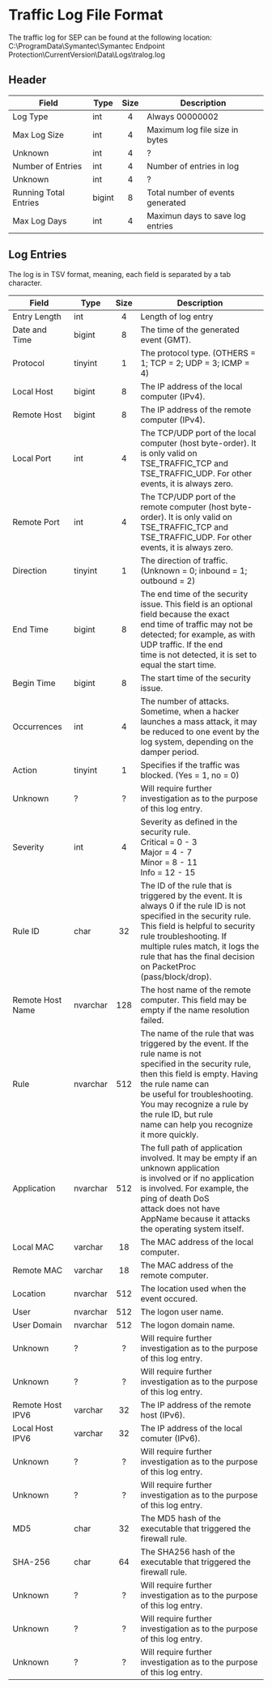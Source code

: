 # Traffic Log File Format
The traffic log for SEP can be found at the following location:
C:\ProgramData\Symantec\Symantec Endpoint Protection\CurrentVersion\Data\Logs\tralog.log

## Header
| Field                 | Type   | Size | Description                      |
|---------------------- | ------ | :--: | -------------------------------- |
| Log Type              | int    | 4    | Always 00000002                  |
| Max Log Size          | int    | 4    | Maximum log file size in bytes   |
| Unknown               | int    | 4    | ?                                |
| Number of Entries     | int    | 4    | Number of entries in log         |
| Unknown               | int    | 4    | ?                                |
| Running Total Entries | bigint | 8    | Total number of events generated |
| Max Log Days          | int    | 4    | Maximun days to save log entries |


## Log Entries
The log is in TSV format, meaning, each field is separated by a tab character. 

| Field            | Type      | Size | Description                                                                                                        |
| ---------------- | --------- | :--: | ------------------------------------------------------------------------------------------------------------------ |
| Entry Length     | int       | 4    | Length of log entry                                                                                                |
| Date and Time    | bigint    | 8    | The time of the generated event (GMT).                                                                             |
| Protocol         | tinyint   | 1    | The protocol type. (OTHERS = 1; TCP = 2; UDP = 3; ICMP = 4)                                                        |
| Local Host       | bigint    | 8    | The IP address of the local computer (IPv4).                                                                       |
| Remote Host      | bigint    | 8    | The IP address of the remote computer (IPv4).                                                                      |
| Local Port       | int       | 4    | The TCP/UDP port of the local computer (host byte-order). It is only valid on<br>TSE_TRAFFIC_TCP and TSE_TRAFFIC_UDP. For other events, it is always zero. |
| Remote Port      | int       | 4    | The TCP/UDP port of the remote computer (host byte-order). It is only valid on<br>TSE_TRAFFIC_TCP and TSE_TRAFFIC_UDP. For other events, it is always zero. |
| Direction        | tinyint   | 1    | The direction of traffic. (Unknown = 0; inbound = 1; outbound = 2)                                                 |
| End Time         | bigint    | 8    | The end time of the security issue. This field is an optional field because the exact<br>end time of traffic may not be detected; for example, as with UDP traffic. If the end<br>time is not detected, it is set to equal the start time. |
| Begin Time       | bigint    | 8    | The start time of the security issue.                                                                              |
| Occurrences      | int       | 4    | The number of attacks. Sometime, when a hacker launches a mass attack, it may<br>be reduced to one event by the log system, depending on the damper period. |
| Action           | tinyint   | 1    | Specifies if the traffic was blocked. (Yes = 1, no = 0)                                                            |
| Unknown          | ?         | ?    | Will require further investigation as to the purpose of this log entry.                                            |
| Severity         | int       | 4    | Severity as defined in the security rule.<br>Critical = 0 - 3<br>Major = 4 - 7<br>Minor = 8 - 11<br>Info = 12 - 15 |
| Rule ID          | char      | 32   | The ID of the rule that is triggered by the event. It is always 0 if the rule ID is not<br>specified in the security rule. This field is helpful to security rule troubleshooting. If<br>multiple rules match, it logs the rule that has the final decision on PacketProc<br>(pass/block/drop). |
| Remote Host Name | nvarchar  | 128  | The host name of the remote computer. This field may be empty if the name resolution failed.                       |
| Rule             | nvarchar  | 512  | The name of the rule that was triggered by the event. If the rule name is not<br>specified in the security rule, then this field is empty. Having the rule name can<br>be useful for troubleshooting. You may recognize a rule by the rule ID, but rule<br>name can help you recognize it more quickly.
| Application      | nvarchar  | 512  | The full path of application involved. It may be empty if an unknown application<br>is involved or if no application is involved. For example, the ping of death DoS<br>attack does not have AppName because it attacks the operating system itself. |
| Local MAC        | varchar   | 18   | The MAC address of the local computer.                                                                             |
| Remote MAC       | varchar   | 18   | The MAC address of the remote computer.                                                                            |
| Location         | nvarchar  | 512  | The location used when the event occured.                                                                          | 
| User             | nvarchar  | 512  | The logon user name.                                                                                               |
| User Domain      | nvarchar  | 512  | The logon domain name.                                                                                             |
| Unknown          | ?         | ?    | Will require further investigation as to the purpose of this log entry.                                            | 
| Unknown          | ?         | ?    | Will require further investigation as to the purpose of this log entry.                                            | 
| Remote Host IPV6 | varchar   | 32   | The IP address of the remote host (IPv6).                                                                          |
| Local Host IPV6  | varchar   | 32   | The IP address of the local comuter (IPv6).                                                                        |
| Unknown          | ?         | ?    | Will require further investigation as to the purpose of this log entry.                                            |
| Unknown          | ?         | ?    | Will require further investigation as to the purpose of this log entry.                                            |
| MD5              | char      | 32   | The MD5 hash of the executable that triggered the firewall rule.                                                   |
| SHA-256          | char      | 64   | The SHA256 hash of the executable that triggered the firewall rule.                                                |
| Unknown          | ?         | ?    | Will require further investigation as to the purpose of this log entry.                                            |
| Unknown          | ?         | ?    | Will require further investigation as to the purpose of this log entry.                                            |
| Unknown          | ?         | ?    | Will require further investigation as to the purpose of this log entry.                                            | 